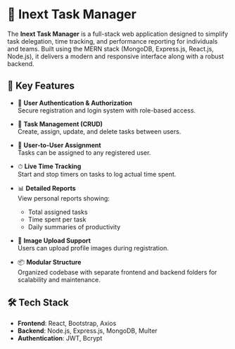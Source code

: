 # 🧩 Inext Task Manager

The **Inext Task Manager** is a full-stack web application designed to simplify task delegation, time tracking, and performance reporting for individuals and teams. Built using the MERN stack (MongoDB, Express.js, React.js, Node.js), it delivers a modern and responsive interface along with a robust backend.

## 🚀 Key Features

- 🔐 **User Authentication & Authorization**  
  Secure registration and login system with role-based access.

- 📝 **Task Management (CRUD)**  
  Create, assign, update, and delete tasks between users.

- 👤 **User-to-User Assignment**  
  Tasks can be assigned to any registered user.

- ⏱ **Live Time Tracking**  
  Start and stop timers on tasks to log actual time spent.

- 📊 **Detailed Reports**  
  View personal reports showing:
  - Total assigned tasks
  - Time spent per task
  - Daily summaries of productivity

- 💾 **Image Upload Support**  
  Users can upload profile images during registration.

- 📦 **Modular Structure**  
  Organized codebase with separate frontend and backend folders for scalability and maintenance.

## 🛠 Tech Stack

- **Frontend**: React, Bootstrap, Axios  
- **Backend**: Node.js, Express.js, MongoDB, Multer  
- **Authentication**: JWT, Bcrypt


